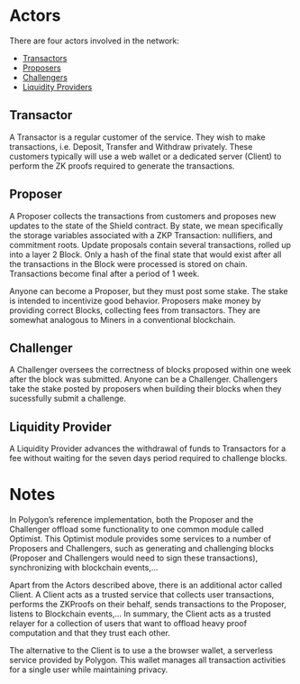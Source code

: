 # Actors
There are four actors involved in the network:

- [Transactors](#transactor)
- [Proposers](#proposer)
- [Challengers](#challenger)
- [Liquidity Providers](#liquidity-provider)

## Transactor
A Transactor is a regular customer of the service. They wish to make transactions, i.e. Deposit, Transfer and Withdraw privately.
These customers typically will use a web wallet or a dedicated server (Client) to perform the ZK proofs required to generate the transactions.  

## Proposer
A Proposer collects the transactions from customers and proposes new updates to the state of
the Shield contract. 
By state, we mean specifically the storage variables associated with a ZKP Transaction:
nullifiers, and commitment roots.
Update proposals contain several transactions, rolled up into a layer 2 Block. Only a hash
of the final state that would exist after all the transactions in the Block were processed
is stored on chain. Transactions become final after a period of 1 week.

Anyone can become a Proposer, but they must post some stake. The stake is intended to incentivize good behavior.
Proposers make money by providing correct Blocks, collecting fees from transactors. They are somewhat analogous to Miners in a conventional blockchain.

## Challenger
A Challenger oversees the correctness of blocks proposed within one week after the block was submitted. Anyone can be a Challenger.
Challengers take the stake posted by proposers when building their blocks when they sucessfully submit a challenge.

## Liquidity Provider
A Liquidity Provider advances the withdrawal of funds to Transactors for a fee without waiting for the seven days period required to challenge blocks. 

# Notes
In Polygon’s reference implementation, both the Proposer and the Challenger offload some functionality to one common module called Optimist.
This Optimist module provides some services to a number of Proposers and Challengers, such as generating and challenging blocks 
(Proposer and Challengers would need to sign these transactions), synchronizing with blockchain events,...

Apart from the Actors described above, there is an additional actor called Client. A Client acts as a trusted service that collects user
transactions, performs the ZKProofs on their behalf, sends transactions to the Proposer, listens to Blockchain events,... In summary, the Client acts as a trusted relayer for a collection of users that want to offload heavy proof computation and that they trust each other.

The alternative to the Client is to use a the browser wallet, a serverless service provided by Polygon. This wallet manages all transaction activities for a single user while maintaining privacy.

